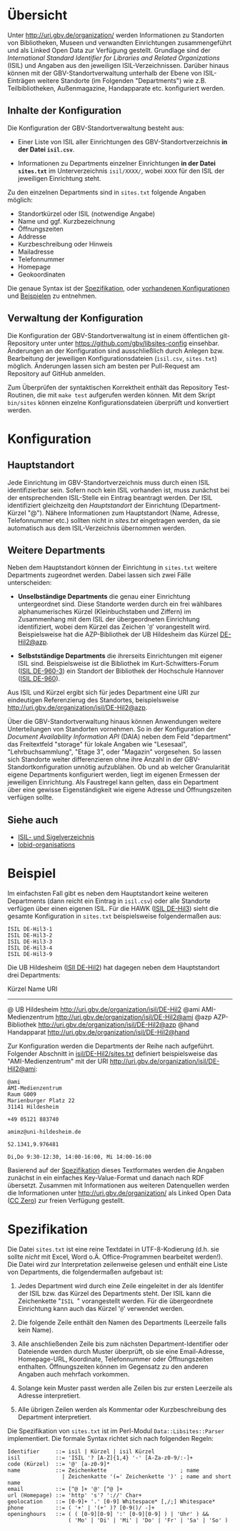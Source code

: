 # Übersicht
 
Unter <http://uri.gbv.de/organization/> werden Informationen zu Standorten von
Bibliotheken, Museen und verwandten Einrichtungen zusammengeführt und als
Linked Open Data zur Verfügung gestellt. Grundlage sind der *International
Standard Identifier for Libraries and Related Organizations* (ISIL) und Angaben
aus den jeweiligen ISIL-Verzeichnissen. Darüber hinaus können mit der
GBV-Standortverwaltung unterhalb der Ebene von ISIL-Einträgen weitere Standorte
(im Folgenden "Departments") wie z.B.  Teilbibliotheken, Außenmagazine,
Handapparate etc. konfiguriert werden.

## Inhalte der Konfiguration

Die Konfiguration der GBV-Standortverwaltung besteht aus:

* Einer Liste von ISIL aller Einrichtungen des GBV-Standortverzeichnis **in der
  Datei `isil.csv`**.

* Informationen zu Departments einzelner Einrichtungen **in der Datei
  `sites.txt`** im Unterverzeichnis `isil/XXXX/`, wobei `XXXX` für den ISIL
  der jeweiligen Einrichtung steht.

Zu den einzelnen Departments sind in `sites.txt` folgende Angaben möglich:

* Standortkürzel oder ISIL (notwendige Angabe)
* Name und ggf. Kurzbezeichnung
* Öffnungszeiten
* Addresse
* Kurzbeschreibung oder Hinweis
* Mailadresse
* Telefonnummer
* Homepage
* Geokoordinaten 

Die genaue Syntax ist der [Spezifikation](#spezifikation), oder [vorhandenen
Konfigurationen](https://github.com/gbv/libsites-config/tree/master/isil) und
[Beispielen](#beispiele) zu entnehmen.

## Verwaltung der Konfiguration

Die Konfiguration der GBV-Standortverwaltung ist in einem öffentlichen
git-Repository unter unter <https://github.com/gbv/libsites-config> einsehbar.
Änderungen an der Konfiguration sind ausschließlich durch Anlegen bzw.
Bearbeitung der jeweiligen Konfigurationsdateien (`isil.csv`, `sites.txt`)
möglich. Änderungen lassen sich am besten per Pull-Request am Repository auf
GitHub anmelden. 

Zum Überprüfen der syntaktischen Korrektheit enthält das Repository
Test-Routinen, die mit `make test` aufgerufen werden können. Mit dem Skript
`bin/sites` können einzelne Konfigurationsdateien überprüft und konvertiert
werden.

# Konfiguration

## Hauptstandort

Jede Einrichtung im GBV-Standortverzeichnis muss durch einen ISIL
identifizierbar sein. Sofern noch kein ISIL vorhanden ist, muss zunächst bei
der entsprechenden ISIL-Stelle ein Eintrag beantragt werden. Der ISIL
identifiziert gleichzeitg den *Hauptstandort* der Einrichtung
(Department-Kürzel "@"). Nähere Informationen zum Hauptstandort (Name, Adresse,
Telefonnummer etc.) sollten nicht in *sites.txt* eingetragen werden, da sie
automatisch aus dem ISIL-Verzeichnis übernommen werden.

## Weitere Departments

Neben dem Hauptstandort können der Einrichtung in `sites.txt` weitere Departments 
zugeordnet werden. Dabei lassen sich zwei Fälle unterscheiden:

* **Unselbständige Departments** die genau einer Einrichtung untergeordnet sind. 
   Diese Standorte werden durch ein frei wählbares alphanumerisches Kürzel
   (Kleinbuchstaben und Ziffern) im Zusammenhang mit dem ISIL der 
   übergeordneten Einrichtung identifiziert, wobei dem Kürzel das Zeichen 
   '`@`' vorangestellt wird. Beispielsweise hat die AZP-Bibliothek der UB Hildesheim
   das Kürzel [DE-Hil2@azp].

* **Selbstständige Departments** die ihrerseits Einrichtungen mit eigener ISIL sind.
   Beispielsweise ist die Bibliothek im Kurt-Schwitters-Forum ([ISIL DE-960-3])
   ein Standort der Bibliothek der Hochschule Hannover ([ISIL DE-960]). 

Aus ISIL und Kürzel ergibt sich für jedes Department eine URI zur eindeutigen
Referenzierug des Standortes, beispielsweise
<http://uri.gbv.de/organization/isil/DE-Hil2@azp>.

[DE-Hil2@azp]: http://uri.gbv.de/organization/isil/DE-Hil2@azp
[ISIL DE-960]: http://uri.gbv.de/organization/isil/DE-960
[ISIL DE-960-3]: http://uri.gbv.de/organization/isil/DE-960-3

Über die GBV-Standortverwaltung hinaus können Anwendungen weitere
Unterteilungen von Standorten vornehmen. So in der Konfiguration der *Document
Availability Information API* (DAIA) neben dem Feld "department" das
Freitextfeld "storage" für lokale Angaben wie "Lesesaal", "Lehrbuchsammlung",
"Etage 3", oder "Magazin" vorgesehen. So lassen sich Standorte weiter
differenzieren ohne ihre Anzahl in der GBV-Standortkonfiguration unnötig
aufzublähen. Ob und ab welcher Granularität eigene Departments konfiguriert
werden, liegt im eigenen Ermessen der jeweiligen Einrichtung. Als Faustregel
kann gelten, dass ein Department über eine gewisse Eigenständigkeit wie 
eigene Adresse und Öffnungszeiten verfügen sollte.

## Siehe auch

* [ISIL- und Sigelverzeichnis]
* [lobid-organisations]

[ISIL- und Sigelverzeichnis]: http://zdb-opac.de/DB=1.2/
[lobid-organisations]: http://lobid.org/organisation

# Beispiel

Im einfachsten Fall gibt es neben dem Hauptstandort keine weiteren Departments
(dann reicht ein Eintrag in `isil.csv`) oder alle Standorte verfügen über einen
eigenen ISIL. Für die HAWK ([ISIL DE-Hil3]) sieht die gesamte Konfiguration in
`sites.txt` beispielsweise folgendermaßen aus:

    ISIL DE-Hil3-1
    ISIL DE-Hil3-2
    ISIL DE-Hil3-3
    ISIL DE-Hil3-4
    ISIL DE-Hil3-9
  
Die UB Hildesheim ([ISIl DE-Hil2]) hat dagegen neben dem Hauptstandort drei
Departments:

 Kürzel   Name                URI
-------- ------------------- ---------------------------------------------------
  @       UB Hildesheim       <http://uri.gbv.de/organization/isil/DE-Hil2>
  @ami    AMI-Medienzentrum   <http://uri.gbv.de/organization/isil/DE-Hil2@ami>
  @azp    AZP-Bibliothek      <http://uri.gbv.de/organization/isil/DE-Hil2@azp>
  @hand   Handapparat         <http://uri.gbv.de/organization/isil/DE-Hil2@hand>

Zur Konfiguration werden die Departments der Reihe nach aufgeführt. Folgender
Abschnitt in [isil/DE-Hil2/sites.txt] definiert beispielsweise das
"AMI-Medienzentrum" mit der URI
<http://uri.gbv.de/organization/isil/DE-Hil2@ami>:

    @ami
    AMI-Medienzentrum
    Raum G009
    Marienburger Platz 22
    31141 Hildesheim

    +49 05121 883740

    amimz@uni-hildesheim.de

    52.1341,9.976481

    Di,Do 9:30-12:30, 14:00-16:00, Mi 14:00-16:00

Basierend auf der [Spezifikation](#spezifikation) dieses Textformates werden
die Angaben zunächst in ein einfaches Key-Value-Format und danach nach RDF
übersetzt. Zusammen mit Informationen aus weiteren Datenquellen werden die
Informationen unter <http://uri.gbv.de/organization/> als Linked Open Data ([CC
Zero]) zur freien Verfügung gestellt.

[CC Zero]: http://creativecommons.org/publicdomain/zero/1.0/deed.de

[isil/DE-Hil2/sites.txt]: https://github.com/gbv/libsites-config/blob/master/isil/DE-Hil2/sites.txt

[ISIL DE-Hil2]: http://uri.gbv.de/organization/isil/DE-Hil2
[ISIL DE-Hil3]: http://uri.gbv.de/organization/isil/DE-Hil3

# Spezifikation

Die Datei `sites.txt` ist eine reine Textdatei in UTF-8-Kodierung (d.h. sie
sollte *nicht* mit Excel, Word o.Ä. Office-Programmen bearbeitet werden!). Die
Datei wird zur Interpretation zeilenweise gelesen und enthält eine Liste von
Departments, die folgendermaßen aufgebaut ist:

1. Jedes Department wird durch eine Zeile eingeleitet in der als Identifer der
   ISIL bzw. das Kürzel des Departments steht. Der ISIL kann die Zeichenkette
   "`ISIL `" vorangestellt werden. Für die übergeordnete Einrichtung kann auch
   das Kürzel '`@`' verwendet werden.

2. Die folgende Zeile enthält den Namen des Departments (Leerzeile falls kein
   Name).

3. Alle anschließenden Zeile bis zum nächsten Department-Identifier oder Dateiende
   werden durch Muster überprüft, ob sie eine Email-Adresse, Homepage-URL,
   Koordinate, Telefonnummer oder Öffnungszeiten enthalten. Öffnungszeiten
   können im Gegensatz zu den anderen Angaben auch mehrfach vorkommen.

4. Solange kein Muster passt werden alle Zeilen bis zur ersten Leerzeile als
   Adresse interpretiert.

4. Alle übrigen Zeilen werden als Kommentar oder Kurzbeschreibung des Department
   interpretiert.

Die Spezifikation von `sites.txt` ist im Perl-Modul `Data::Libsites::Parser`
implementiert. Die formale Syntax richtet sich nach folgenden Regeln:

    Identifier     ::= isil | Kürzel | isil Kürzel
    isil           ::= 'ISIL '? [A-Z]{1,4} '-' [A-Za-z0-9/:-]+
    code (Kürzel)  ::= '@' [a-z0-9]*
    name           ::= Zeichenkette                       ; name
                     | Zeichenkatte '(=' Zeichenkette ')' ; name and short name
    email          ::= [^@ ]+ '@' [^@ ]+
    url (Homepage) ::= 'http' 's'? '://' Char+
    geolocation    ::= [0-9]+ '.' [0-9] Whitespace* [,/;] Whitespace*
    phone          ::= ( '+' | '(+' )? [0-9()/ -]+
    openinghours   ::= ( ( [0-9][0-9] ':' [0-9][0-9] ) | 'Uhr' ) &&
                       ( 'Mo' | 'Di' | 'Mi' | 'Do' | 'Fr' | 'Sa' | 'So' )


